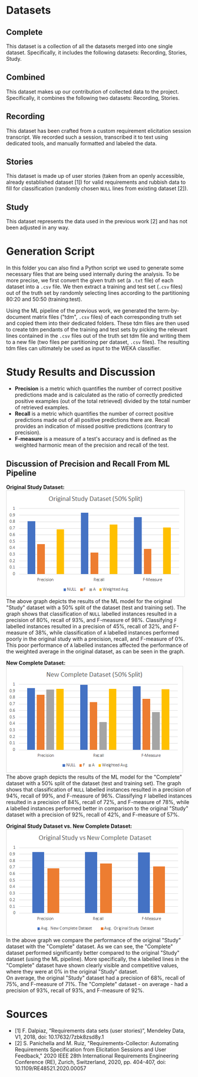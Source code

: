 # Datasets

## Complete <a name="CompleteDS"></a>
This dataset is a collection of all the datasets merged into one single dataset.
Specifically, it includes the following datasets: Recording, Stories, Study.

## Combined
This dataset makes up our contribution of collected data to the project.
Specifically, it combines the following two datasets: Recording, Stories.

## Recording
This dataset has been crafted from a custom requirement elicitation session transcript.
We recorded such a session, transcribed it to text using dedicated tools, and manually formatted and labeled the data.

## Stories
This dataset is made up of user stories (taken from an openly accessible, already established dataset [1]) for valid requirements and rubbish data to fill for classification (randomly chosen `NULL` lines from existing dataset [2]).

## Study <a name="study-dataset"></a>
This dataset represents the data used in the previous work [2] and has not been adjusted in any way.


# Generation Script
In this folder you can also find a Python script we used to generate some necessary files that are being used internally during the analysis.
To be more precise, we first convert the given truth set (a `.txt` file) of each dataset into a `.csv` file.
We then extract a training and test set (`.csv` files) out of the truth set by randomly selecting lines according to the partitioning 80:20 and 50:50 (training:test).

Using the ML pipeline of the previous work, we generated the term-by-document matrix files ("tdm", `.csv` files) of each corresponding truth set and copied them into their dedicated folders.
These tdm files are then used to create tdm pendants of the training and test sets by picking the relevant lines contained in the `.csv` files out of the truth set tdm file and writing them to a new file (two files per partitioning per dataset, `.csv` files).
The resulting tdm files can ultimately be used as input to the WEKA classifier.


# Study Results and Discussion
- **Precision** is a metric which quantifies the number of correct positive predictions made and is calculated as the ratio of correctly predicted positive examples (out of the total retrieved) divided by the total number of retrieved examples.
- **Recall** is a metric which quantifies the number of correct positive predictions made out of all positive predictions there are. Recall provides an indication of missed positive predictions (contrary to precision).
- **F-measure** is a measure of a test's accuracy and is defined as the weighted harmonic mean of the precision and recall of the test. 


## Discussion of Precision and Recall From ML Pipeline

**Original Study Dataset:**\
![](../combined-pipelines/images/Original_Study_Result_Graph.png)\
The above graph depicts the results of the ML model for the original "Study" dataset with a 50% split of the dataset (test and training set).
The graph shows that classification of `NULL` labelled instances resulted in a precision of 80%, recall of 93%, and F-measure of 98%.
Classifying `F` labelled instances resulted in a precision of 45%, recall of 32%, and F-measure of 38%,
while classification of `A` labelled instances performed poorly in the original study with a precision, recall, and F-measure of 0%.
This poor performance of `A` labelled instances affected the performance of the weighted average in the original dataset, as can be seen in the graph.

**New Complete Dataset:**\
![](../combined-pipelines/images/New_Dataset_Result_Graph.png)\
The above graph depicts the results of the ML model for the "Complete" dataset with a 50% split of the dataset (test and training set).
The graph shows that classification of `NULL` labelled instances resulted in a precision of 94%, recall of 99%, and F-measure of 96%.
Classifying `F` labelled instances resulted in a precision of 84%, recall of 72%, and F-measure of 78%,
while `A` labelled instances performed better in comparison to the original "Study" dataset with a precision of 92%, recall of 42%, and F-measure of 57%.

**Original Study Dataset vs. New Complete Dataset:**\
![](../combined-pipelines/images/Compare_Both_Dataset_Result_Graph.png)\
In the above graph we compare the performance of the original "Study" dataset with the "Complete" dataset.
As we can see, the "Complete" dataset performed significantly better compared to the original "Study" dataset (using the ML pipeline).
More specifically, the `A` labelled lines in the "Complete" dataset have shown clearly visible and competitive values,
where they were at 0% in the original "Study" dataset.\
On average, the original "Study" dataset had a precision of 68%, recall of 75%, and F-measure of 71%.
The "Complete" dataset - on average - had a precision of 93%, recall of 93%, and F-measure of 92%.


# Sources
- [1] F. Dalpiaz, “Requirements data sets (user stories)”, Mendeley Data, V1, 2018, doi: 10.17632/7zbk8zsd8y.1
- [2] S. Panichella and M. Ruiz, "Requirements-Collector: Automating Requirements Specification from Elicitation Sessions and User Feedback," 2020 IEEE 28th International Requirements Engineering Conference (RE), Zurich, Switzerland, 2020, pp. 404-407, doi: 10.1109/RE48521.2020.00057
